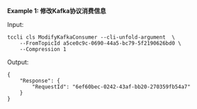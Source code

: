 **Example 1: 修改Kafka协议消费信息**



Input: 

```
tccli cls ModifyKafkaConsumer --cli-unfold-argument  \
    --FromTopicId a5ce0c9c-0690-44a5-bc79-5f2190626bd0 \
    --Compression 1
```

Output: 
```
{
    "Response": {
        "RequestId": "6ef60bec-0242-43af-bb20-270359fb54a7"
    }
}
```

